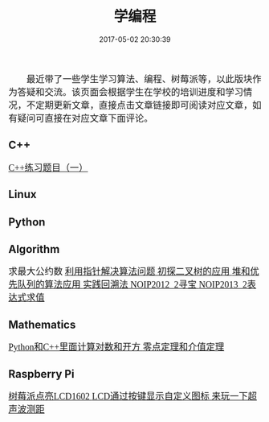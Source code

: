 ﻿---
title: 学编程
date: 2017-05-02 20:30:39
---
<font size=4 face="微软雅黑">
&emsp;&emsp;最近带了一些学生学习算法、编程、树莓派等，以此版块作为答疑和交流。该页面会根据学生在学校的培训进度和学习情况，不定期更新文章，直接点击文章链接即可阅读对应文章，如有疑问可直接在对应文章下面评论。
</font>

## C++

[<font size=4 face="微软雅黑"> C++练习题目（一） </font>][6]


## Linux

## Python

## Algorithm

<font size=4 face="微软雅黑"> 求最大公约数 </font>
[<font size=4 face="微软雅黑"> 利用指针解决算法问题 </font>][4]
[<font size=4 face="微软雅黑"> 初探二叉树的应用 </font>][7]
[<font size=4 face="微软雅黑"> 堆和优先队列的算法应用 </font>][9]
[<font size=4 face="微软雅黑"> 实践回溯法 </font>][10]
[<font size=4 face="微软雅黑"> NOIP2012_2寻宝  </font>][11]
[<font size=4 face="微软雅黑"> NOIP2013_2表达式求值 </font>][12]

## Mathematics

[<font size=4 face="微软雅黑"> Python和C++里面计算对数和开方 </font>][1]
[<font size=4 face="微软雅黑"> 零点定理和介值定理 </font>][2]

## Raspberry Pi

[<font size=4 face="微软雅黑"> 树莓派点亮LCD1602  </font>][3]
[<font size=4 face="微软雅黑"> LCD通过按键显示自定义图标  </font>][5]
[<font size=4 face="微软雅黑"> 来玩一下超声波测距  </font>][8]

  [1]: http://blog.xiaojn.cn/2017/05/02/Python%E5%92%8CC++%E9%87%8C%E9%9D%A2%E8%AE%A1%E7%AE%97%E5%AF%B9%E6%95%B0%E5%92%8C%E5%BC%80%E6%96%B9/
  [2]: http://blog.xiaojn.cn/2017/05/03/%E9%9B%B6%E7%82%B9%E5%AE%9A%E7%90%86%E5%92%8C%E4%BB%8B%E5%80%BC%E5%AE%9A%E7%90%86/
  [3]: http://blog.xiaojn.cn/2017/05/03/%E6%A0%91%E8%8E%93%E6%B4%BE%E7%82%B9%E4%BA%AELCD1602/
  [4]: http://blog.xiaojn.cn/2017/05/06/%E5%88%A9%E7%94%A8%E6%8C%87%E9%92%88%E8%A7%A3%E5%86%B3%E7%AE%97%E6%B3%95%E9%97%AE%E9%A2%98/
  [5]: http://blog.xiaojn.cn/2017/05/08/LCD%E9%80%9A%E8%BF%87%E6%8C%89%E9%94%AE%E6%8E%A7%E5%88%B6%E6%98%BE%E7%A4%BA%E8%87%AA%E5%AE%9A%E4%B9%89%E5%9B%BE%E6%A0%87/ 
  [6]: http://blog.xiaojn.cn/2017/05/09/cpp_exercises_1/
  [7]: http://blog.xiaojn.cn/2017/05/14/Practical_binaryTree/
  [8]: http://blog.xiaojn.cn/2017/05/14/%E6%9D%A5%E7%8E%A9%E4%B8%80%E4%B8%8B%E8%B6%85%E5%A3%B0%E6%B3%A2%E6%B5%8B%E8%B7%9D/
  [9]: http://blog.xiaojn.cn/2017/05/21/heap_priority_queue/ 
  [10]: http://blog.xiaojn.cn/2017/06/04/Practical_backTracking/
  [11]: http://blog.xiaojn.cn/2017/07/30/NOIP2012_02%E5%AF%BB%E5%AE%9D/
  [12]: http://blog.xiaojn.cn/2017/07/30/NOIP2013_2%E8%A1%A8%E8%BE%BE%E5%BC%8F%E6%B1%82%E5%80%BC/
